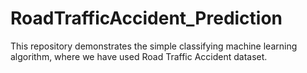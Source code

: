 # RoadTrafficAccident_Prediction
This repository demonstrates the simple classifying machine learning algorithm, where we have used Road Traffic Accident dataset.
